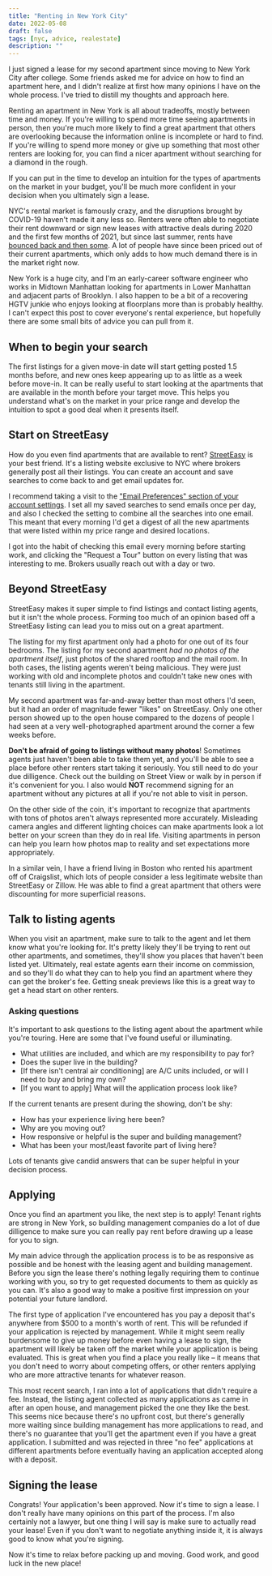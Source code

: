 ```yaml
---
title: "Renting in New York City"
date: 2022-05-08
draft: false 
tags: [nyc, advice, realestate]
description: ""
---
```

I just signed a lease for my second apartment since moving to New York City after college. Some friends asked me for advice on how to find an apartment here, and I didn't realize at first how many opinions I have on the whole process. I've tried to distill my thoughts and approach here.

Renting an apartment in New York is all about tradeoffs, mostly between time and money. If you're willing to spend more time seeing apartments in person, then you're much more likely to find a great apartment that others are overlooking because the information online is incomplete or hard to find. If you're willing to spend more money or give up something that most other renters are looking for, you can find a nicer apartment without searching for a diamond in the rough. 

If you can put in the time to develop an intuition for the types of apartments on the market in your budget, you'll be much more confident in your decision when you ultimately sign a lease. 

<!--more-->

NYC's rental market is famously crazy, and the disruptions brought by COVID-19 haven't made it any less so. Renters were often able to negotiate their rent downward or sign new leases with attractive deals during 2020 and the first few months of 2021, but since last summer, rents have [bounced back and then some](https://www.globest.com/2021/08/25/new-york-passes-san-francisco-as-the-most-expensive-rental-market/?slreturn=20220404122002). A lot of people have since been priced out of their current apartments, which only adds to how much demand there is in the market right now.

New York is a huge city, and I'm an early-career software engineer who works in Midtown Manhattan looking for apartments in Lower Manhattan and adjacent parts of Brooklyn. I also happen to be a bit of a recovering HGTV junkie who enjoys looking at floorplans more than is probably healthy. I can't expect this post to cover everyone's rental experience, but hopefully there are some small bits of advice you can pull from it.

## When to begin your search
The first listings for a given move-in date will start getting posted 1.5 months before, and new ones keep appearing up to as little as a week before move-in. It can be really useful to start looking at the apartments that are available in the month before your target move. This helps you understand what's on the market in your price range and develop the intuition to spot a good deal when it presents itself. 

## Start on StreetEasy
How do you even find apartments that are available to rent? [StreetEasy](https://streeteasy.com) is your best friend. It's a listing website exclusive to NYC where brokers generally post all their listings. You can create an account and save searches to come back to and get email updates for. 

I recommend taking a visit to the ["Email Preferences" section of your account settings](https://streeteasy.com/nyc/user/email_preferences). I set all my saved searches to send emails once per day, and also I checked the setting to combine all the searches into one email. This meant that every morning I'd get a digest of all the new apartments that were listed within my price range and desired locations. 

I got into the habit of checking this email every morning before starting work, and clicking the "Request a Tour" button on every listing that was interesting to me. Brokers usually reach out with a day or two.

## Beyond StreetEasy
StreetEasy makes it super simple to find listings and contact listing agents, but it isn't the whole process. Forming too much of an opinion based off a StreetEasy listing can lead you to miss out on a great apartment.

The listing for my first apartment only had a photo for one out of its four bedrooms. The listing for my second apartment *had no photos of the apartment itself*, just photos of the shared rooftop and the mail room. In both cases, the listing agents weren't being malicious. They were just working with old and incomplete photos and couldn't take new ones with tenants still living in the apartment.

My second apartment was far-and-away better than most others I'd seen, but it had an order of magnitude fewer "likes" on StreetEasy.  Only one other person showed up to the open house compared to the dozens of people I had seen at a very well-photographed apartment around the corner a few weeks before.

**Don't be afraid of going to listings without many photos**! Sometimes agents just haven't been able to take them yet, and you'll be able to see a place before other renters start taking it seriously. You still need to do your due dilligence. Check out the building on Street View or walk by in person if it's convenient for you. I also would **NOT** recommend signing for an apartment without any pictures at all if you're not able to visit in person.

On the other side of the coin, it's important to recognize that apartments with tons of photos aren't always represented more accurately. Misleading camera angles and different lighting choices can make apartments look a lot better on your screen than they do in real life. Visiting apartments in person can help you learn how photos map to reality and set expectations more appropriately.

In a similar vein, I have a friend living in Boston who rented his apartment off of Craigslist, which lots of people consider a less legitimate website than StreetEasy or Zillow. He was able to find a great apartment that others were discounting for more superficial reasons.

## Talk to listing agents
When you visit an apartment, make sure to talk to the agent and let them know what you're looking for. It's pretty likely they'll be trying to rent out other apartments, and sometimes, they'll show you places that haven't been listed yet. Ultimately, real estate agents earn their income on commission, and so they'll do what they can to help you find an apartment where they can get the broker's fee. Getting sneak previews like this is a great way to get a head start on other renters.

### Asking questions
It's important to ask questions to the listing agent about the apartment while you're touring. Here are some that I've found useful or illuminating. 

- What utilities are included, and which are my responsibility to pay for?
- Does the super live in the building?
- [If there isn't central air conditioning] are A/C units included, or will I need to buy and bring my own?
- [If you want to apply] What will the application process look like?

If the current tenants are present during the showing, don't be shy:
- How has your experience living here been?
- Why are you moving out?
- How responsive or helpful is the super and building management?
- What has been your most/least favorite part of living here?

Lots of tenants give candid answers that can be super helpful in your decision process.

## Applying

Once you find an apartment you like, the next step is to apply! Tenant rights are strong in New York, so building management companies do a lot of due dilligence to make sure you can really pay rent before drawing up a lease for you to sign. 

My main advice through the application process is to be as responsive as possible and be honest with the leasing agent and building management. Before you sign the lease there's nothing legally requiring them to continue working with you, so try to get requested documents to them as quickly as you can. It's also a good way to make a positive first impression on your potential your future landlord.

The first type of application I've encountered has you pay a deposit that's anywhere from $500 to a month's worth of rent. This will be refunded if your application is rejected by management. While it might seem really burdensome to give up money before even having a lease to sign, the apartment will likely be taken off the market while your application is being evaluated. This is great when you find a place you really like – it means that you don't need to worry about competing offers, or other renters applying who are more attractive tenants for whatever reason.

This most recent search, I ran into a lot of applications that didn't require a fee. Instead, the listing agent collected as many applications as came in after an open house, and management picked the one they like the best. This seems nice because there's no upfront cost, but there's generally more waiting since building management has more applications to read, and there's no guarantee that you'll get the apartment even if you have a great application. I submitted and was rejected in three "no fee" applications at different apartments before eventually having an application accepted along with a deposit.

## Signing the lease
Congrats! Your application's been approved. Now it's time to sign a lease. I don't really have many opinions on this part of the process. I'm also certainly not a lawyer, but one thing I will say is make sure to actually read your lease! Even if you don't want to negotiate anything inside it, it is always good to know what you're signing. 

Now it's time to relax before packing up and moving. Good work, and good luck in the new place!

